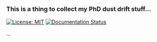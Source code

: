 ### This is a thing to collect my PhD dust drift stuff...


[![License: MIT](https://img.shields.io/badge/License-MIT-yellow.svg)](https://opensource.org/licenses/MIT)
[![Documentation Status](https://readthedocs.org/projects/por-for-git/badge/?version=latest)](https://por-for-git.readthedocs.io/en/latest/?badge=latest)

...
